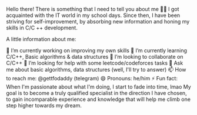 Hello there! There is something that I need to tell you about me 👨‍💻
I got acquainted with the IT world in my school days. Since then, I have been striving for self-improvement, by absorbing new information and honing my skills in C/C ++ development.

A little information about me:

🔭 I’m currently working on improving my own skills
🌱 I’m currently learning C/C++, Basic algorithms & data structures
👯 I’m looking to collaborate on C/C++
🤔 I’m looking for help with some leetcode/codeforces tasks
💬 Ask me about basic algorithms, data structures (well, I'll try to answer)
📫 How to reach me: @gettfodaddy (telegram)
😄 Pronouns: he/him
⚡ Fun fact: When I'm passionate about what I'm doing, I start to fade into time, lmao
My goal is to become a truly qualified specialist in the direction I have chosen, to gain incomparable experience and knowledge that will help me climb one step higher towards my dream.
